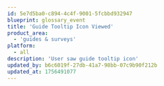 ```yaml
---
id: 5e7d5ba0-c894-4c4f-9001-5fcbbd932947
blueprint: glossary_event
title: 'Guide Tooltip Icon Viewed'
product_area:
  - 'guides & surveys'
platform:
  - all
description: 'User saw guide tooltip icon'
updated_by: b6c6019f-27db-41a7-98bb-07c9b90f212b
updated_at: 1756491077
---
```

